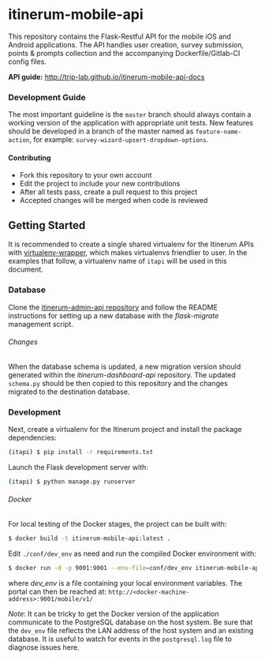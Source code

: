# itinerum-mobile-api

This repository contains the Flask-Restful API for the mobile iOS and Android applications. The API handles user creation, survey submission, points & prompts collection and the accompanying Dockerfile/Gitlab-CI config files.

**API guide:** http://trip-lab.github.io/itinerum-mobile-api-docs


### Development Guide

The most important guideline is the `master` branch should always contain a working version of the application with appropriate unit tests. New features should be developed in a branch of the master named  as `feature-name-action`, for example: `survey-wizard-upsert-dropdown-options`.

#### Contributing

- Fork this repository to your own account
- Edit the project to include your new contributions
- After all tests pass, create a pull request to this project
- Accepted changes will be merged when code is reviewed


## Getting Started

It is recommended to create a single shared virtualenv for the Itinerum APIs with [virtualenv-wrapper](http://virtualenvwrapper.readthedocs.io), which makes virtualenvs friendlier to user. In the examples that follow, a virtualenv name of `itapi` will be used in this document.

### Database

Clone the [itinerum-admin-api repository](https://github.com/TRIP-Lab/itinerum-admin-api) and follow the README instructions for setting up a new database with the *flask-migrate* management script. 

###### Changes

When the database schema is updated, a new migration version should generated within the *itinerum-dashboard-api* repository. The updated `schema.py` should be then copied to this repository and the changes migrated to the destination database.

### Development

Next, create a virtualenv for the Itinerum project and install the package dependencies:

```bash
(itapi) $ pip install -r requirements.txt
```

Launch the Flask development server with:

```bash
(itapi) $ python manage.py runserver
```

###### Docker

For local testing of the Docker stages, the project can be built with:

```bash
$ docker build -t itinerum-mobile-api:latest .
```

Edit `./conf/dev_env` as need and run the compiled Docker environment with:

```bash
$ docker run -d -p 9001:9001 --env-file=conf/dev_env itinerum-mobile-api:latest
```

where *dev_env* is a file containing your local environment variables. The portal can then be reached at: `http://<docker-machine-address>:9001/mobile/v1/`

*Note*: It can be tricky to get the Docker version of the application communicate to the PostgreSQL database on the host system. Be sure that the `dev_env` file reflects the LAN address of the host system and an existing database. It is useful to watch for events in the `postgresql.log` file to diagnose issues here.
